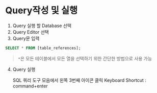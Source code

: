 # Query작성 및 실행

1. Query 실행 할 Database 선택
2. Query Editor 선택
3. Query문 입력

```sql
SELECT * FROM [table_references];
```

> `*`은 모든 테이블에서 모든 열을 선택하기 위한 간단한 방법으로 사용 가능

4. Query 실행

   SQL 쿼리 도구 모음에서 왼쪽 3번째 아이콘 클릭
   Keyboard Shortcut : command+enter

